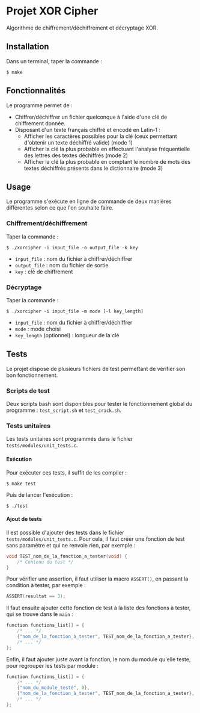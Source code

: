 # Projet XOR Cipher
Algorithme de chiffrement/déchiffrement et décryptage XOR.
## Installation
Dans un terminal, taper la commande :
```
$ make
```
## Fonctionnalités
Le programme permet de :
- Chiffrer/déchiffrer un fichier quelconque à l'aide d'une clé de chiffrement donnée.
- Disposant d'un texte français chiffré et encodé en Latin-1 :
	- Afficher les caractères possibles pour la clé (ceux permettant d'obtenir un texte déchiffré valide) (mode 1)
	- Afficher la clé la plus probable en effectuant l'analyse fréquentielle des lettres des textes déchiffrés (mode 2)
	- Afficher la clé la plus probable en comptant le nombre de mots des textes déchiffrés présents dans le dictionnaire (mode 3)

## Usage
Le programme s'exécute en ligne de commande de deux manières différentes selon ce que l'on souhaite faire.
### Chiffrement/déchiffrement
Taper la commande :
```
$ ./xorcipher -i input_file -o output_file -k key
```
- `input_file` : nom du fichier à chiffrer/déchiffrer
- `output_file` : nom du fichier de sortie
- `key` : clé de chiffrement

### Décryptage
Taper la commande :
```
$ ./xorcipher -i input_file -m mode [-l key_length]
```
- `input_file` : nom du fichier à chiffrer/déchiffrer
- `mode` : mode choisi
- `key_length` (optionnel) : longueur de la clé
## Tests
Le projet dispose de plusieurs fichiers de test permettant de vérifier son bon fonctionnement.
### Scripts de test
Deux scripts bash sont disponibles pour tester le fonctionnement global du programme : `test_script.sh` et `test_crack.sh`.
### Tests unitaires
Les tests unitaires sont programmés dans le fichier `tests/modules/unit_tests.c`.
#### Exécution
Pour exécuter ces tests, il suffit de les compiler :
```
$ make test
```
Puis de lancer l'exécution :
```
$ ./test
```
#### Ajout de tests
Il est possible d'ajouter des tests dans le fichier `tests/modules/unit_tests.c`. Pour cela, il faut créer une fonction de test sans paramètre et qui ne renvoie rien, par exemple :
```C
void TEST_nom_de_la_fonction_a_tester(void) {
    /* Contenu du test */
}
```
Pour vérifier une assertion, il faut utiliser la macro `ASSERT()`, en passant la condition à tester, par exemple :
```C
ASSERT(resultat == 3);
```
Il faut ensuite ajouter cette fonction de test à la liste des fonctions à tester, qui se trouve dans le `main` :
```C
function functions_list[] = {
    /* ... */
    {"nom_de_la_fonction_à_tester", TEST_nom_de_la_fonction_a_tester},
    /* ... */
};
```
Enfin, il faut ajouter juste avant la fonction, le nom du module qu'elle teste, pour regrouper les tests par module :
```C
function functions_list[] = {
    /* ... */
    {"nom_du_module_testé", 0},
    {"nom_de_la_fonction_à_tester", TEST_nom_de_la_fonction_a_tester},
    /* ... */
};
```
